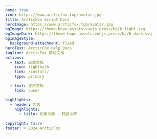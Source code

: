 ```yaml
---
home: true
icon: https://www.arcticfox.top/avatar.jpg
title: ArcticFox Script Docs
heroImage: https://www.arcticfox.top/avatar.jpg
bgImage: https://theme-hope-assets.vuejs.press/bg/6-light.svg
bgImageDark: https://theme-hope-assets.vuejs.press/bg/6-dark.svg
bgImageStyle:
  background-attachment: fixed
heroText: ArcticFox Help Docs
tagline: ArcticFox 帮助文档
actions:
  - text: 安装文档
    icon: lightbulb
    link: /install/
    type: primary

  - text: 使用文档
    link: /use/

highlights:
  - header: 宗旨
    highlights:
      - title: 化繁为简 - 轻装上阵
 
copyright: false
footer: © 2024 ArcticFox
---
```

